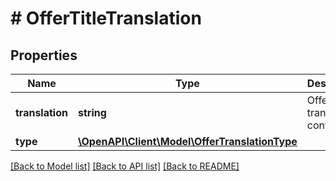 # # OfferTitleTranslation

## Properties

Name | Type | Description | Notes
------------ | ------------- | ------------- | -------------
**translation** | **string** | Offer title translation content | [optional]
**type** | [**\OpenAPI\Client\Model\OfferTranslationType**](OfferTranslationType.md) |  | [optional]

[[Back to Model list]](../../README.md#models) [[Back to API list]](../../README.md#endpoints) [[Back to README]](../../README.md)
